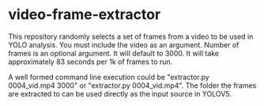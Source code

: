 # video-frame-extractor
This repository randomly selects a set of frames from a video to be used in YOLO analysis.
You must include the video as an argument. Number of frames is an optional argument. It will default to 3000. It will take approximately 83 seconds per 1k of frames to run.

A well formed command line execution could be "extractor.py 0004_vid.mp4 3000" or "extractor.py 0004_vid.mp4". The folder the frames are extracted to can be used directly as the input source in YOLOV5.

